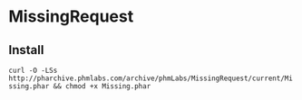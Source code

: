 # MissingRequest

## Install
```curl -O -LSs http://pharchive.phmlabs.com/archive/phmLabs/MissingRequest/current/Missing.phar && chmod +x Missing.phar```
